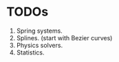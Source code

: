 # TODOs

1. Spring systems.
2. Splines. (start with Bezier curves)
3. Physics solvers.
4. Statistics.
